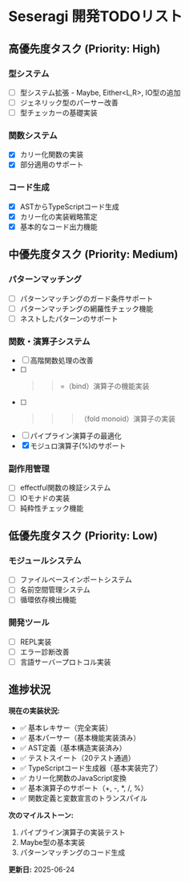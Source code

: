 # Seseragi 開発TODOリスト

## 高優先度タスク (Priority: High)

### 型システム
- [ ] 型システム拡張 - Maybe<T>, Either<L,R>, IO<T>型の追加
- [ ] ジェネリック型のパーサー改善
- [ ] 型チェッカーの基礎実装

### 関数システム
- [x] カリー化関数の実装
- [x] 部分適用のサポート

### コード生成
- [x] ASTからTypeScriptコード生成
- [x] カリー化の実装戦略策定
- [x] 基本的なコード出力機能

## 中優先度タスク (Priority: Medium)

### パターンマッチング
- [ ] パターンマッチングのガード条件サポート
- [ ] パターンマッチングの網羅性チェック機能
- [ ] ネストしたパターンのサポート

### 関数・演算子システム
- [ ] 高階関数処理の改善
- [ ] >>=（bind）演算子の機能実装
- [ ] >>>（fold monoid）演算子の実装
- [ ] パイプライン演算子の最適化
- [x] モジュロ演算子(%)のサポート

### 副作用管理
- [ ] effectful関数の検証システム
- [ ] IO<T>モナドの実装
- [ ] 純粋性チェック機能

## 低優先度タスク (Priority: Low)

### モジュールシステム
- [ ] ファイルベースインポートシステム
- [ ] 名前空間管理システム
- [ ] 循環依存検出機能

### 開発ツール
- [ ] REPL実装
- [ ] エラー診断改善
- [ ] 言語サーバープロトコル実装

## 進捗状況

**現在の実装状況:**
- ✅ 基本レキサー（完全実装）
- ✅ 基本パーサー（基本機能実装済み）
- ✅ AST定義（基本構造実装済み）
- ✅ テストスイート（20テスト通過）
- ✅ TypeScriptコード生成器（基本実装完了）
- ✅ カリー化関数のJavaScript変換
- ✅ 基本演算子のサポート（+, -, *, /, %）
- ✅ 関数定義と変数宣言のトランスパイル

**次のマイルストーン:**
1. パイプライン演算子の実装テスト
2. Maybe型の基本実装
3. パターンマッチングのコード生成

**更新日:** 2025-06-24